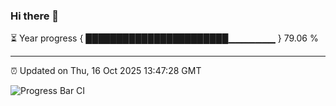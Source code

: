 ### Hi there 👋

⏳ Year progress { ███████████████████████▁▁▁▁▁▁▁ } 79.06 %

---

⏰ Updated on Thu, 16 Oct 2025 13:47:28 GMT

![Progress Bar CI](https://github.com/IshwaranRudhara/GIT-ACTION/workflows/Progress%20Bar%20CI/badge.svg)

